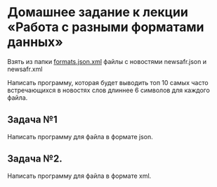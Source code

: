 # Домашнее задание к лекции «Работа с разными форматами данных»

Взять из папки [formats.json.xml](https://github.com/netology-code/py-homework-basic-files/tree/master/3.1.formats.json.xml) файлы с новостями newsafr.json и newsafr.xml

Написать программу, которая будет выводить топ 10 самых часто встречающихся в новостях слов длиннее 6 символов для каждого файла.


## Задача №1
Написать программу для файла в формате json.

## Задача №2.
Написать программу для файла в формате xml.
